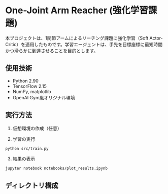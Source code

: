 # One-Joint Arm Reacher (強化学習課題)

本プロジェクトは、1関節アームによるリーチング課題に強化学習（Soft Actor-Critic）を適用したものです。学習エージェントは、手先を目標座標に最短時間かつ滑らかに到達させることを目的とします。

## 使用技術
- Python 2.90
- TensorFlow 2.15
- NumPy, matplotlib
- OpenAI Gym風オリジナル環境

## 実行方法

1. 仮想環境の作成（任意）


2. 学習の実行
```bash
python src/train.py
```

3. 結果の表示
```bash
jupyter notebook notebooks/plot_results.ipynb
```

## ディレクトリ構成

